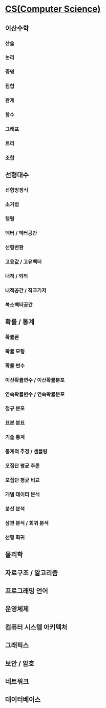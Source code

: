 # [CS(Computer Science)](https://en.wikipedia.org/wiki/Computer_science)

## 이산수학

### 산술

### 논리

### 증명

### 집합

### 관계

### 함수

### 그래프

### 트리

### 조합

## 선형대수

### 선형방정식

### 소거법

### 행렬

### 벡터 / 벡터공간

### 선형변환

### 고윳값 / 고유벡터

### 내적 / 외적

### 내적공간 / 직교기저

### 복소벡터공간

## 확률 / 통계

### 확률론

### 확률 모형

### 확률 변수

### 이산확률변수 / 이산확률분포

### 연속확률변수 / 연속확률분포

### 정규 분포

### 표본 분표

### 기술 통계

### 통계적 추정 / 샘플링

### 모집단 평균 추론

### 모집단 평균 비교

### 개별 데이터 분석

### 분산 분석

### 상관 분석 / 회귀 분석

### 선형 회귀

## 물리학

## 자료구조 / 알고리즘

## 프로그래밍 언어

## 운영체제

## 컴퓨터 시스템 아키텍처

## 그래픽스

## 보안 / 암호

## 네트워크

## 데이터베이스
